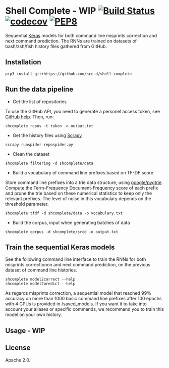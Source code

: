 # Shell Complete - WIP [![Build Status](https://travis-ci.org/src-d/shell-complete.svg)](https://travis-ci.org/src-d/shell-complete) [![codecov](https://codecov.io/github/src-d/shell-complete/coverage.svg?branch=master)](https://codecov.io/gh/src-d/shell-complete) [![PEP8](https://img.shields.io/badge/code%20style-pep8-orange.svg)](https://www.python.org/dev/peps/pep-0008/)

Sequential [Keras](https://keras.io/) models for both command line misprints correction and next command prediction. The RNNs are trained on datasets of bash/zsh/fish history files gathered from GitHub.

## Installation

```
pip3 install git+https://github.com/src-d/shell-complete
```

## Run the data pipeline

* Get the list of repositories

To use the GitHub API, you need to generate a personel access token, see [GitHub help](https://help.github.com/articles/creating-a-personal-access-token-for-the-command-line/). Then, run:

```
shcomplete repos -t token -o output.txt
```

* Get the history files using [Scrapy](https://scrapy.org/)

```
scrapy runspider repospider.py
```

* Clean the dataset

```
shcomplete filtering -d shcomplete/data
```

* Build a vocabulary of command line prefixes based on TF-DF score

Store command line prefixes into a trie data structure, using [google/pygtrie](https://github.com/google/pygtrie
). Compute the Term-Frequency Document-Frequency score of each prefix and prune the trie based on these numerical statistics to keep only the relevant prefixes. The level of noise in this vocabulary depends on the threshold parameter.

```
shcomplete tfdf -d shcomplete/data -o vocabulary.txt
```

* Build the corpus, input when generating batches of data

```
shcomplete corpus -d shcomplete/srcd -o output.txt
```

## Train the sequential Keras models

See the following command line interface to train the RNNs for both misprints correctionon and next command prediction, on the previous dataset of command line histories.

```
shcomplete model2correct --help
shcomplete model2predict --help
```

As regards misprints correction, a sequential model that reached 99% accuracy on more than 1000 basic command line prefixes after 100 epochs with 4 GPUs is provided in /saved_models. If you want it to take into account your aliases or specific commands, we recommand you to train this model on your own history.

## Usage - WIP

## License

Apache 2.0.
